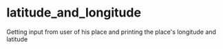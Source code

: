 # latitude_and_longitude
Getting input from user of his place and printing the place's longitude and latitude
